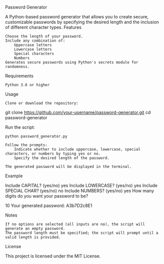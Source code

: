 Password Generator

A Python-based password generator that allows you to create secure, customizable passwords by specifying the desired length and the inclusion of different character types.
Features

    Choose the length of your password.
    Include any combination of:
        Uppercase letters
        Lowercase letters
        Special characters
        Numbers
    Generates secure passwords using Python's secrets module for randomness.

Requirements

    Python 3.6 or higher

Usage

    Clone or download the repository:

git clone https://github.com/your-username/password-generator.git
cd password-generator

Run the script:

    python password_generator.py

    Follow the prompts:
        Indicate whether to include uppercase, lowercase, special characters, or numbers by typing yes or no.
        Specify the desired length of the password.

    The generated password will be displayed in the terminal.

Example

Include CAPITAL? (yes/no) yes
Include LOWERCASE? (yes/no) yes
Include SPECIAL CHAR? (yes/no) no
Include NUMBERS? (yes/no) yes
How many digits do you want your password to be?

10
Your generated password: A3b7D2c8E1

Notes

    If no options are selected (all inputs are no), the script will generate an empty password.
    The password length must be specified; the script will prompt until a valid length is provided.

License

This project is licensed under the MIT License.
